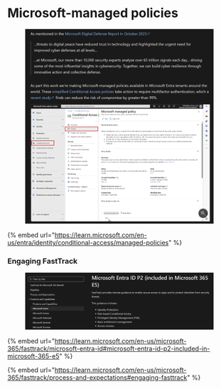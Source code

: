 # Microsoft-managed policies

<figure><img src="../../.gitbook/assets/image (34).png" alt=""><figcaption></figcaption></figure>

{% embed url="https://learn.microsoft.com/en-us/entra/identity/conditional-access/managed-policies" %}

### Engaging FastTrack <a href="#engaging-fasttrack" id="engaging-fasttrack"></a>

<figure><img src="../../.gitbook/assets/image (35).png" alt=""><figcaption></figcaption></figure>

{% embed url="https://learn.microsoft.com/en-us/microsoft-365/fasttrack/microsoft-entra-id#microsoft-entra-id-p2-included-in-microsoft-365-e5" %}

{% embed url="https://learn.microsoft.com/en-us/microsoft-365/fasttrack/process-and-expectations#engaging-fasttrack" %}





